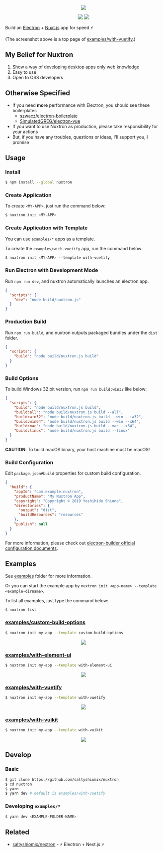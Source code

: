 <p align="center"><img src="https://i.imgur.com/wD2bDbX.png"></p>

<p align="center">
  <a href="https://www.npmjs.com/package/nuxtron"><img src="https://img.shields.io/npm/v/nuxtron.svg"></a>
  <a href="https://www.npmjs.com/package/nuxtron"><img src="https://img.shields.io/npm/dt/nuxtron.svg"></a>
</p>

Build an [Electron](https://electronjs.org/) + [Nuxt.js](https://nuxtjs.org/) app for speed ⚡

(The screenshot above is a top page of [examples/with-vuetify](./examples/with-vuetify).)

## My Belief for Nuxtron

1. Show a way of developing desktop apps only web knowledge
1. Easy to use
1. Open to OSS developers

## Otherwise Specified

- If you need **more** performance with Electron, you should see these boilerplates
  - [szwacz/electron-boilerplate](https://github.com/szwacz/electron-boilerplate)
  - [SimulatedGREG/electron-vue](https://github.com/SimulatedGREG/electron-vue)
- If you want to use Nuxtron as production, please take responsibility for your actions
- But, if you have any troubles, questions or ideas, I'll support you, I promise

## Usage

### Install

```bash
$ npm install --global nuxtron
```

### Create Application

To create `<MY-APP>`, just run the command below:

```bash
$ nuxtron init <MY-APP>
```

### Create Application with Template

You can use `examples/*` apps as a template.

To create the `examples/with-vuetify` app, run the command below:

```bash
$ nuxtron init <MY-APP> --template with-vuetify
```

### Run Electron with Development Mode

Run `npm run dev`, and nuxtron automatically launches an electron app.

```json
{
  "scripts": {
    "dev": "node build/nuxtron.js"
  }
}
```

### Production Build

Run `npm run build`, and nuxtron outputs packaged bundles under the `dist` folder.

```json
{
  "scripts": {
    "build": "node build/nuxtron.js build"
  }
}
```

### Build Options

To build Windows 32 bit version, run `npm run build:win32` like below:

```json
{
  "scripts": {
    "build": "node build/nuxtron.js build",
    "build:all": "node build/nuxtron.js build --all",
    "build:win32": "node build/nuxtron.js build --win --ia32",
    "build:win64": "node build/nuxtron.js build --win --x64",
    "build:mac": "node build/nuxtron.js build --mac --x64",
    "build:linux": "node build/nuxtron.js build --linux"
  }
}
```

**CAUTION**: To build macOS binary, your host machine must be macOS!

### Build Configuration

Edit `package.json#build` properties for custom build configuration.

```json
{
  "build": {
    "appId": "com.example.nuxtron",
    "productName": "My Nuxtron App",
    "copyright": "Copyright © 2019 Yoshihide Shiono",
    "directories": {
      "output": "dist",
      "buildResources": "resources"
    },
    "publish": null
  }
}
```

For more information, please check out [electron-builder official configuration documents](https://www.electron.build/configuration/configuration/).

## Examples

See [examples](./examples) folder for more information.

Or you can start the example app by `nuxtron init <app-name> --template <example-dirname>`.

To list all examples, just type the command below:

```bash
$ nuxtron list
```

### [examples/custom-build-options](./examples/custom-build-options)

```bash
$ nuxtron init my-app --template custom-build-options
```

<p align="center"><img src="https://i.imgur.com/Nt6SNJb.png"></p>

### [examples/with-element-ui](./examples/with-element-ui)

```bash
$ nuxtron init my-app --template with-element-ui
```

<p align="center"><img src="https://i.imgur.com/v4KlImB.png"></p>

### [examples/with-vuetify](./examples/with-vuetify)

```bash
$ nuxtron init my-app --template with-vuetify
```

<p align="center"><img src="https://i.imgur.com/wD2bDbX.png"></p>

### [examples/with-vuikit](./examples/with-vuikit)

```bash
$ nuxtron init my-app --template with-vuikit
```

<p align="center"><img src="https://i.imgur.com/0NabUpW.png"></p>

## Develop

### Basic

```bash
$ git clone https://github.com/saltyshiomix/nuxtron
$ cd nuxtron
$ yarn
$ yarn dev # default is examples/with-vuetify
```

### Developing `examples/*`

```bash
$ yarn dev <EXAMPLE-FOLDER-NAME>
```

## Related

- [saltyshiomix/nextron](https://github.com/saltyshiomix/nextron) - ⚡ Electron + Next.js ⚡
